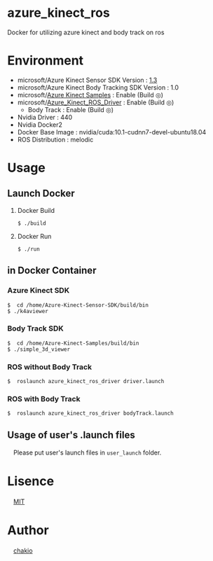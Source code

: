 # azure_kinect_ros
Docker for utilizing azure kinect and body track on ros

# Environment 
* microsoft/Azure Kinect Sensor SDK Version : [1.3](https://github.com/microsoft/Azure-Kinect-Sensor-SDK/tree/release/1.3.x)
* microsoft/Azure Kinect Body Tracking SDK Version : 1.0
* microsoft/[Azure Kinect Samples](https://github.com/microsoft/Azure-Kinect-Samples) : Enable (Build ◎)
* microsoft/[Azure_Kinect_ROS_Driver](https://github.com/microsoft/Azure_Kinect_ROS_Driver) : Enable (Build ◎)
    * Body Track : Enable (Build ◎)
* Nvidia Driver : 440
* Nvidia Docker2
* Docker Base Image : nvidia/cuda:10.1-cudnn7-devel-ubuntu18.04
* ROS Distribution : melodic 

# Usage
## Launch Docker
1. Docker Build
    ```
    $ ./build
    ```
2. Docker Run
    ```
    $ ./run
    ```
## in Docker Container
###  Azure Kinect SDK
```
$  cd /home/Azure-Kinect-Sensor-SDK/build/bin
$ ./k4aviewer 
```

### Body Track SDK
```
$  cd /home/Azure-Kinect-Samples/build/bin
$ ./simple_3d_viewer
```

### ROS without Body Track
```
$  roslaunch azure_kinect_ros_driver driver.launch 
```

### ROS with Body Track
```
$  roslaunch azure_kinect_ros_driver bodyTrack.launch 
```

## Usage of user's .launch files
　Please put user's launch files in `user_launch` folder.
　
# Lisence
　[MIT](https://github.com/chakio/azure_kinect_ros/blob/master/LICENCE)

# Author
　[chakio](https://github.com/chakio)
